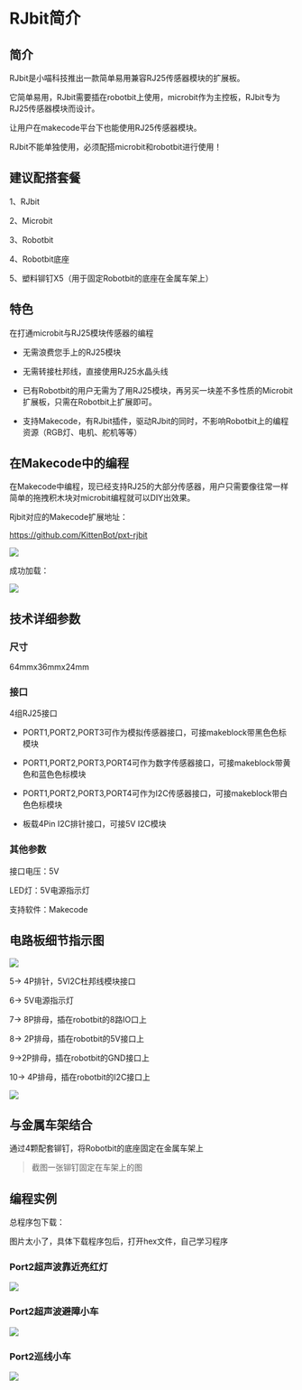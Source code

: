 # RJbit简介

## 简介

RJbit是小喵科技推出一款简单易用兼容RJ25传感器模块的扩展板。

它简单易用，RJbit需要插在robotbit上使用，microbit作为主控板，RJbit专为RJ25传感器模块而设计。

让用户在makecode平台下也能使用RJ25传感器模块。

RJbit不能单独使用，必须配搭microbit和robotbit进行使用！

## 建议配搭套餐

1、RJbit

2、Microbit

3、Robotbit

4、Robotbit底座

5、塑料铆钉X5（用于固定Robotbit的底座在金属车架上）



## 特色

在打通microbit与RJ25模块传感器的编程

- 无需浪费您手上的RJ25模块

- 无需转接杜邦线，直接使用RJ25水晶头线

- 已有Robotbit的用户无需为了用RJ25模块，再另买一块差不多性质的Microbit扩展板，只需在Robotbit上扩展即可。

- 支持Makecode，有RJbit插件，驱动RJbit的同时，不影响Robotbit上的编程资源（RGB灯、电机、舵机等等）


## 在Makecode中的编程

在Makecode中编程，现已经支持RJ25的大部分传感器，用户只需要像往常一样简单的拖拽积木块对microbit编程就可以DIY出效果。

Rjbit对应的Makecode扩展地址：

https://github.com/KittenBot/pxt-rjbit

![](./rj_images/c01_03.png)

成功加载：

![](./rj_images/c01_04.png)

## 技术详细参数

### 尺寸

64mmx36mmx24mm

### 接口

4组RJ25接口

- PORT1,PORT2,PORT3可作为模拟传感器接口，可接makeblock带黑色色标模块

- PORT1,PORT2,PORT3,PORT4可作为数字传感器接口，可接makeblock带黄色和蓝色色标模块

- PORT1,PORT2,PORT3,PORT4可作为I2C传感器接口，可接makeblock带白色色标模块

- 板载4Pin I2C排针接口，可接5V I2C模块

### 其他参数

接口电压：5V

LED灯：5V电源指示灯

支持软件：Makecode

## 电路板细节指示图

![](./rj_images/c01_01.png)
									
5-> 4P排针，5VI2C杜邦线模块接口 

6-> 5V电源指示灯

7-> 8P排母，插在robotbit的8路IO口上

8-> 2P排母，插在robotbit的5V接口上

9->2P排母，插在robotbit的GND接口上

10-> 4P排母，插在robotbit的I2C接口上

![](./rj_images/c01_02.png)

## 与金属车架结合

通过4颗配套铆钉，将Robotbit的底座固定在金属车架上

> 截图一张铆钉固定在车架上的图


## 编程实例

总程序包下载：



图片太小了，具体下载程序包后，打开hex文件，自己学习程序

### Port2超声波靠近亮红灯

![](./rj_images/c01_05.png)

### Port2超声波避障小车

![](./rj_images/c01_06.png)

### Port2巡线小车

![](./rj_images/c01_07.png)







